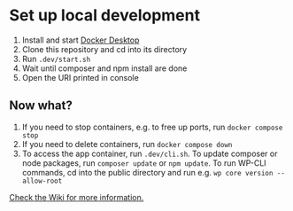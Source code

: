 # Set up local development

1. Install and start [Docker Desktop](https://www.docker.com/products/docker-desktop)
1. Clone this repository and cd into its directory
1. Run `.dev/start.sh`
1. Wait until composer and npm install are done
1. Open the URI printed in console

## Now what?

1. If you need to stop containers, e.g. to free up ports, run `docker compose stop`
1. If you need to delete containers, run `docker compose down`
1. To access the app container, run `.dev/cli.sh`. To update composer or node packages, run `composer update` or `npm update`. To run WP-CLI commands, cd into the public directory and run e.g. `wp core version --allow-root`

[Check the Wiki for more information.](https://github.com/Manstomper/wordpress/wiki)
